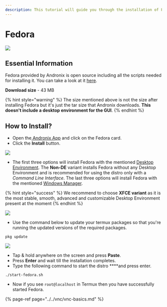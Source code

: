 ```yaml
---
description: This tutorial will guide you through the installation of Fedora.
---
```


# Fedora

![](../../.gitbook/assets/fedora_banner.png)

## Essential Information

Fedora provided by Andronix is open source including all the scripts needed for installing it. You can take a look at it [here](https://github.com/AndronixApp/AndronixOrigin).

**Download size** - 43 MB

{% hint style="warning" %}
The size mentioned above is not the size after installing Fedora but it's just the tar size that Andronix downloads. **This doesn't include a desktop environment for the GUI**.
{% endhint %}

## How to Install?

* Open the[ Andronix App](https://andronix.app/) and click on the Fedora card.
* Click the **Install** button.

![](../../.gitbook/assets/fedora.png)

* The first three options will install Fedora with the mentioned [Desktop Environment](https://en.wikipedia.org/wiki/Desktop_environment). The **Non-DE** variant installs Fedora without any Desktop Environment and is recommended for using the distro only with a _Command Line Interface_. The last three options will install Fedora with the mentioned [Windows Manager](https://en.m.wikipedia.org/wiki/Window_manager).
 

{% hint style="success" %}
We recommend to choose **XFCE variant** as it is the most stable, smooth, advanced and customizable Desktop Environment present at the moment
{% endhint %}

![](../../.gitbook/assets/fedora_install_sheet.png)

* Use the command below to update your termux packages so that you're running the updated versions of the required packages.

```text
pkg update
```

![](../../.gitbook/assets/termux-1.png)

* Tap & hold anywhere on the screen and press **Paste**.
* Press **Enter** and wait till the installation completes. 
* Type the following command to start the distro ****and press enter.

```text
./start-fedora.sh
```

* Now if you see `root@localhost` in Termux then you have successfully started Fedora.

{% page-ref page="../../vnc/vnc-basics.md" %}

